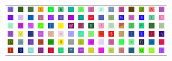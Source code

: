 <table>
<tr>
<td><img src="4E.gif"></td>
<td><img src="5D.gif"></td>
<td><img src="7B.gif"></td>
<td><img src="74.gif"></td>
<td><img src="45.gif"></td>
<td><img src="26.gif"></td>
<td><img src="27.gif"></td>
<td><img src="2F.gif"></td>
<td><img src="23.gif"></td>
<td><img src="32.gif"></td>
<td><img src="66.gif"></td>
<td><img src="3F.gif"></td>
<td><img src="6B.gif"></td>
<td><img src="64.gif"></td>
<td><img src="41.gif"></td>
<td><img src="60.gif"></td>
</tr>
<tr>
<td><img src="2A.gif"></td>
<td><img src="5E.gif"></td>
<td><img src="6A.gif"></td>
<td><img src="61.gif"></td>
<td><img src="78.gif"></td>
<td><img src="73.gif"></td>
<td><img src="62.gif"></td>
<td><img src="39.gif"></td>
<td><img src="77.gif"></td>
<td><img src="7C.gif"></td>
<td><img src="2E.gif"></td>
<td><img src="25.gif"></td>
<td><img src="42.gif"></td>
<td><img src="36.gif"></td>
<td><img src="28.gif"></td>
<td><img src="35.gif"></td>
</tr>
<tr>
<td><img src="75.gif"></td>
<td><img src="4F.gif"></td>
<td><img src="gr2.gif"></td>
<td><img src="3E.gif"></td>
<td><img src="5B.gif"></td>
<td><img src="2D.gif"></td>
<td><img src="40.gif"></td>
<td><img src="gr3.gif"></td>
<td><img src="53.gif"></td>
<td><img src="21.gif"></td>
<td><img src="63.gif"></td>
<td><img src="gr1.gif"></td>
<td><img src="3A.gif"></td>
<td><img src="46.gif"></td>
<td><img src="4C.gif"></td>
<td><img src="6C.gif"></td>
</tr>
<tr>
<td><img src="44.gif"></td>
<td><img src="56.gif"></td>
<td><img src="31.gif"></td>
<td><img src="6E.gif"></td>
<td><img src="43.gif"></td>
<td><img src="76.gif"></td>
<td><img src="6F.gif"></td>
<td><img src="3D.gif"></td>
<td><img src="22.gif"></td>
<td><img src="6D.gif"></td>
<td><img src="24.gif"></td>
<td><img src="5A.gif"></td>
<td><img src="7D.gif"></td>
<td><img src="69.gif"></td>
<td><img src="72.gif"></td>
<td><img src="68.gif"></td>
</tr>
<tr>
<td><img src="50.gif"></td>
<td><img src="67.gif"></td>
<td><img src="38.gif"></td>
<td><img src="48.gif"></td>
<td><img src="4B.gif"></td>
<td><img src="71.gif"></td>
<td><img src="54.gif"></td>
<td><img src="65.gif"></td>
<td><img src="34.gif"></td>
<td><img src="49.gif"></td>
<td><img src="79.gif"></td>
<td><img src="2C.gif"></td>
<td><img src="7A.gif"></td>
<td><img src="52.gif"></td>
<td><img src="30.gif"></td>
<td><img src="4A.gif"></td>
</tr>
<tr>
<td><img src="29.gif"></td>
<td><img src="33.gif"></td>
<td><img src="57.gif"></td>
<td><img src="51.gif"></td>
<td><img src="55.gif"></td>
<td><img src="2B.gif"></td>
<td><img src="59.gif"></td>
<td><img src="4D.gif"></td>
<td><img src="5F.gif"></td>
<td><img src="70.gif"></td>
<td><img src="3C.gif"></td>
<td><img src="3B.gif"></td>
<td><img src="7E.gif"></td>
<td><img src="47.gif"></td>
<td><img src="58.gif"></td>
<td><img src="37.gif"></td>
</tr>
</table>

